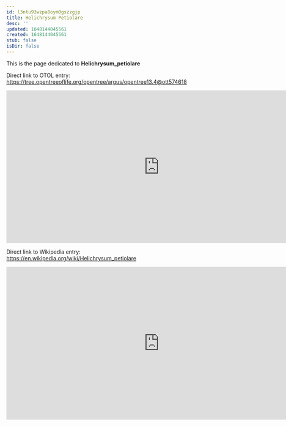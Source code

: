 ```yaml
---
id: l3ntu93wzpa8oym0gszzgjp
title: Helichrysum Petiolare
desc: ''
updated: 1648144045561
created: 1648144045561
stub: false
isDir: false
---
```

This is the page dedicated to **Helichrysum_petiolare**


Direct link to OTOL entry: https://tree.opentreeoflife.org/opentree/argus/opentree13.4@ott574618



<html>
    <body>
    <iframe src="https://tree.opentreeoflife.org/opentree/argus/opentree13.4@ott574618"
    width="800" height="400" frameborder="0" allowfullscreen> </iframe>
    </body>
</html>
    


Direct link to Wikipedia entry: https://en.wikipedia.org/wiki/Helichrysum_petiolare



<html>
    <body>
    <iframe src="https://en.wikipedia.org/wiki/Helichrysum_petiolare"
    width="800" height="400" frameborder="0" allowfullscreen> </iframe>
    </body>
</html>
    
